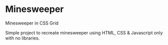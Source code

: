 # Minesweeper
Minesweeper in CSS Grid

Simple project to recreate minesweeper using HTML, CSS & Javascript only with no libraries.
